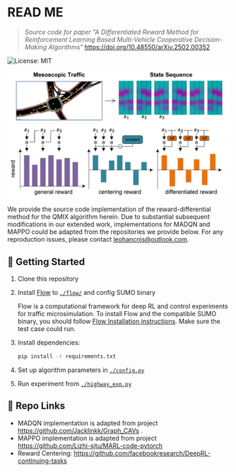 # READ ME

> *Source code for paper "A Differentiated Reward Method for Reinforcement Learning Based Multi-Vehicle Cooperative Decision-Making Algorithms"*
> https://doi.org/10.48550/arXiv.2502.00352

![License: MIT](https://img.shields.io/badge/License-MIT-yellow.svg)

<p align="center">
  <img
    src="./assets/banner.png" width="800"
  />
</p>

We provide the source code implementation of the reward-differential method for the QMIX algorithm herein. Due to substantial subsequent modifications in our extended work, implementations for MADQN and MAPPO could be adapted from the repositories we provide below. For any reproduction issues, please contact leohancnjs@outlook.com.

## 🚀 Getting Started

1. Clone this repository

2. Install [Flow](https://flow-project.github.io/) to [`./flow/`](./flow/) and config SUMO binary
   
   Flow is a computational framework for deep RL and control experiments for traffic microsimulation.
   To install Flow and the compatible SUMO binary, you should follow
   [Flow Installation instructions](http://flow.readthedocs.io/en/latest/flow_setup.html). Make sure the test case could run.

4. Install dependencies:
   ```bash
   pip install -r requirements.txt
   ```

5. Set up algorithm parameters in [`./config.py`](./config.py)

6. Run experiment from [`./highway_exp.py`](./highway_exp.py)

## 🤗 Repo Links

- MADQN implementation is adapted from project https://github.com/Jacklinkk/Graph_CAVs .
- MAPPO implementation is adapted from project https://github.com/Lizhi-sjtu/MARL-code-pytorch
- Reward Centering: https://github.com/facebookresearch/DeepRL-continuing-tasks

